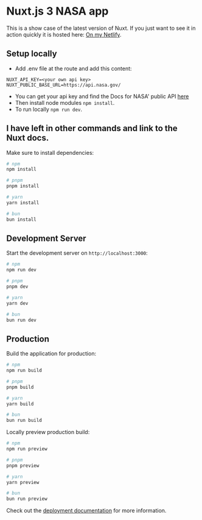 # Nuxt.js 3 NASA app

This is a show case of the latest version of Nuxt. If you just want to see it in action quickly it is hosted here: [On my Netlify](https://nasa-colinsinclairsmith.netlify.app/).

## Setup locally

- Add .env file at the route and add this content:
```
NUXT_API_KEY=<your own api key>
NUXT_PUBLIC_BASE_URL=https://api.nasa.gov/
```
- You can get your api key and find the Docs for NASA' public API [here](https://api.nasa.gov)
- Then install node modules `npm install`.
- To run locally `npm run dev`.

## I have left in other commands and link to the Nuxt docs.

Make sure to install dependencies:

```bash
# npm
npm install

# pnpm
pnpm install

# yarn
yarn install

# bun
bun install
```

## Development Server

Start the development server on `http://localhost:3000`:

```bash
# npm
npm run dev

# pnpm
pnpm dev

# yarn
yarn dev

# bun
bun run dev
```

## Production

Build the application for production:

```bash
# npm
npm run build

# pnpm
pnpm build

# yarn
yarn build

# bun
bun run build
```

Locally preview production build:

```bash
# npm
npm run preview

# pnpm
pnpm preview

# yarn
yarn preview

# bun
bun run preview
```

Check out the [deployment documentation](https://nuxt.com/docs/getting-started/deployment) for more information.

